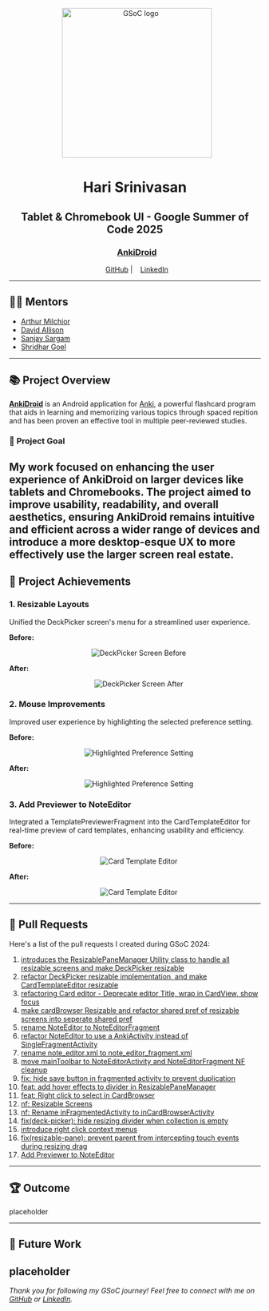 <p align="center">
  <img src="https://developers.google.com/open-source/gsoc/resources/downloads/GSoC-logo-horizontal.svg" alt="GSoC logo" width="300"/>
</p>

<h1 align="center">Hari Srinivasan</h1>
<h2 align="center">Tablet & Chromebook UI - Google Summer of Code 2025</h2>
<h3 align="center">
  <a href="https://github.com/ankidroid/Anki-Android">AnkiDroid</a>
</h3>

<p align="center">
  <a href="http://github.com/haz3-jolt">GitHub</a> | 
  <a href="https://www.linkedin.com/in/hhari-srinivasan-b0633a2b8//">LinkedIn</a>
</p>

---

## 🧑‍🏫 Mentors
- [Arthur Milchior](https://github.com/Arthur-Milchior)
- [David Allison](https://github.com/david-allison)
- [Sanjay Sargam](https://github.com/SanjaySargam)
- [Shridhar Goel](https://github.com/ShridharGoel)

---

## 📚 Project Overview

[**AnkiDroid**](https://github.com/ankidroid/Anki-Android) is an Android application for [Anki](https://github.com/ankitects/anki), a powerful flashcard program that aids in learning and memorizing various topics through spaced repition and has been proven an effective tool in multiple peer-reviewed studies.

### 🎯 **Project Goal**
My work focused on enhancing the user experience of AnkiDroid on larger devices like tablets and Chromebooks. The project aimed to improve usability, readability, and overall aesthetics, ensuring AnkiDroid remains intuitive and efficient across a wider range of devices and introduce a more desktop-esque UX to more effectively use the larger screen real estate.
---

## 🚀 Project Achievements

### 1. **Resizable Layouts**

Unified the DeckPicker screen's menu for a streamlined user experience.

**Before:**
<p align="center">
    <img src="media/deckpicker_menu_before.png" alt="DeckPicker Screen Before">
</p>

**After:**
<p align="center">
    <img src="media/deckpicker_menu_after.png" alt="DeckPicker Screen After">
</p>

### 2. **Mouse Improvements**

Improved user experience by highlighting the selected preference setting.

**Before:**
<p align="center">
    <img src="media/highlight_preference_before.png" alt="Highlighted Preference Setting">
</p>

**After:**
<p align="center">
    <img src="media/highlight_preference.png" alt="Highlighted Preference Setting">
</p>

### 3. **Add Previewer to NoteEditor**

Integrated a TemplatePreviewerFragment into the CardTemplateEditor for real-time preview of card templates, enhancing usability and efficiency.

**Before:**
<p align="center">
    <img src="media/card-template-editor_before.jpeg" alt="Card Template Editor">
</p>

**After:**
<p align="center">
    <img src="media/card-template-editor.jpeg" alt="Card Template Editor">
</p>

---

## 📂 Pull Requests

Here's a list of the pull requests I created during GSoC 2024:

1. [introduces the ResizablePaneManager Utility class to handle all resizable screens and make DeckPicker resizable](https://github.com/ankidroid/Anki-Android/pull/18410)
2. [refactor DeckPicker resizable implementation, and make CardTemplateEditor resizable](https://github.com/ankidroid/Anki-Android/pull/18509)
3. [refactoring Card editor - Deprecate editor Title, wrap in CardView, show focus](https://github.com/ankidroid/Anki-Android/pull/18561)
4. [make cardBrowser Resizable and refactor shared pref of resizable screens into seperate shared pref](https://github.com/ankidroid/Anki-Android/pull/18626)
5. [rename NoteEditor to NoteEditorFragment](https://github.com/ankidroid/Anki-Android/pull/18823)
6. [refactor NoteEditor to use a AnkiActivity instead of SingleFragmentActivity](https://github.com/ankidroid/Anki-Android/pull/18836)
7. [rename note_editor.xml to note_editor_fragment.xml](https://github.com/ankidroid/Anki-Android/pull/18900)
8. [move mainToolbar to NoteEditorActivity and NoteEditorFragment NF cleanup](https://github.com/ankidroid/Anki-Android/pull/18910)
9. [fix: hide save button in fragmented activity to prevent duplication](https://github.com/ankidroid/Anki-Android/pull/18951)
10. [feat: add hover effects to divider in ResizablePaneManager](https://github.com/ankidroid/Anki-Android/pull/18952)
11. [feat: Right click to select in CardBrowser](https://github.com/ankidroid/Anki-Android/pull/18974)
12. [nf: Resizable Screens](https://github.com/ankidroid/Anki-Android/pull/18976)
13. [nf: Rename inFragmentedActivity to inCardBrowserActivity](https://github.com/ankidroid/Anki-Android/pull/19037)
14. [fix(deck-picker): hide resizing divider when collection is empty](https://github.com/ankidroid/Anki-Android/pull/19055)
15. [introduce right click context menus](https://github.com/ankidroid/Anki-Android/pull/19072)
16. [fix(resizable-pane): prevent parent from intercepting touch events during resizing drag](https://github.com/ankidroid/Anki-Android/pull/19106)
17. [Add Previewer to NoteEditor](https://github.com/ankidroid/Anki-Android/pull/18724)

---

## 🏆 Outcome
placeholder

---

## 🔮 Future Work

placeholder
---

*Thank you for following my GSoC journey! Feel free to connect with me on [GitHub](http://github.com/haz3-jolt) or [LinkedIn](https://www.linkedin.com/in/hhari-srinivasan-b0633a2b8//).*
